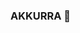 ### AKKURRA 📒

<!--

## Qui suis-je ?

Salut moi c'est AKKURRA j'ai 14 ans je suis développeur du bot KAYOMI


